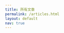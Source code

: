 ```yaml
---
title: 所有文章
permalink: /articles.html
layout: default
nav: true
---
```


<script type="text/javascript">
// prepare data from jekyll
var $J = {
  baseUrl: "{{ site.baseurl }}/all-articles/?label=",
  staticUrl: "{{ site.static_url }}",
  labels: [
    "显示全部",
    {% for post in site.posts %}
      {% if post.release %}
        {% for label in post.labels %}
          "{{ label }}",
        {% endfor %}
      {% endif %}
    {% endfor %}
  ],
  posts: [
    {% for post in site.posts %}
      {% if post.release %}
      {
        title: "{{ post.title }}",
        date: "{{ post.date | date: "%Y-%m-%d" }}",
        link: "{{ post.url | prepend: site.baseurl }}",
        labels: [
        {% for label in post.labels %}
          "{{ label }}",
        {% endfor %}
        ]
      },
      {% endif %}
    {% endfor %}
  ]
};
</script>

<div id="main"></div>

<script src="/assets/js/lib/react/react.js"></script>
<script src="/assets/js/lib/react/JSXTransformer.js"></script>
<script type="text/jsx" src="/pages/articles.js"></script>

